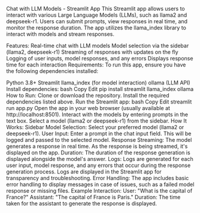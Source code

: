 Chat with LLM Models - Streamlit App
This Streamlit app allows users to interact with various Large Language Models (LLMs), such as llama2 and deepseek-r1. Users can submit prompts, view responses in real time, and monitor the response duration. The app utilizes the llama_index library to interact with models and stream responses.

Features:
Real-time chat with LLM models
Model selection via the sidebar (llama2, deepseek-r1)
Streaming of responses with updates on the fly
Logging of user inputs, model responses, and any errors
Displays response time for each interaction
Requirements:
To run this app, ensure you have the following dependencies installed:

Python 3.8+
Streamlit
llama_index (for model interaction)
ollama (LLM API)
Install dependencies:
bash
Copy
Edit
pip install streamlit llama_index ollama
How to Run:
Clone or download the repository.
Install the required dependencies listed above.
Run the Streamlit app:
bash
Copy
Edit
streamlit run app.py
Open the app in your web browser (usually available at http://localhost:8501).
Interact with the models by entering prompts in the text box.
Select a model (llama2 or deepseek-r1) from the sidebar.
How It Works:
Sidebar Model Selection: Select your preferred model (llama2 or deepseek-r1).
User Input: Enter a prompt in the chat input field. This will be logged and passed to the selected model.
Response Streaming: The model generates a response in real time. As the response is being streamed, it's displayed on the app.
Duration: The duration of the response generation is displayed alongside the model's answer.
Logs:
Logs are generated for each user input, model response, and any errors that occur during the response generation process.
Logs are displayed in the Streamlit app for transparency and troubleshooting.
Error Handling:
The app includes basic error handling to display messages in case of issues, such as a failed model response or missing files.
Example Interaction:
User: "What is the capital of France?"
Assistant: "The capital of France is Paris."
Duration: The time taken for the assistant to generate the response is displayed.

